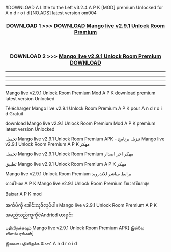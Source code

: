 #DOWNLOAD A Little to the Left v3.2.4 A P K [MOD] premium Unlocked for A n d r o i d [NO.ADS] latest version om004 



<div align="center">

<h3>DOWNLOAD 1 >>> <a href="https://downloadmod1.web.app/?judul=Mango live v2.9.1 Unlock Room Premium ">DOWNLOAD Mango live v2.9.1 Unlock Room Premium </a></h3><br>

<h3>DOWNLOAD 2 >>> <a href="https://downloadmod1.web.app/?judul=Mango live v2.9.1 Unlock Room Premium ">Mango live v2.9.1 Unlock Room Premium  DOWNLOAD </a></h3>

</div>


----------------------------------------------------------

----------------------------------------------------------

----------------------------------------------------------

----------------------------------------------------------


Mango live v2.9.1 Unlock Room Premium  Mod A P K download premium latest version Unlocked

Télécharger Mango live v2.9.1 Unlock Room Premium  A P K pour A n d r o i d Gratuit

download Mango live v2.9.1 Unlock Room Premium  Mod A P K premium latest version Unlocked

تحميل Mango live v2.9.1 Unlock Room Premium  APK - تنزيل برنامج Mango live v2.9.1 Unlock Room Premium  A P K مهكر

تحميل Mango live v2.9.1 Unlock Room Premium  مهكر اخر اصدار

تطبيق Mango live v2.9.1 Unlock Room Premium  A P K مهكر

Mango live v2.9.1 Unlock Room Premium  برابط مباشر للاندرويد

ดาวน์โหลด A P K Mango live v2.9.1 Unlock Room Premium  รับเวอร์ชันล่าสุด

Baixar A P K mod

အက်ပ်ကို ဒေါင်းလုဒ်လုပ်ပါ။ Mango live v2.9.1 Unlock Room Premium  A P K အမည်သည်ကူကိုင်Andriod ဗားရှင်း

பதிவிறக்கவும் Mango live v2.9.1 Unlock Room Premium  APK[ இல்லை விளம்பரங்கள்] 
 
இலவச பதிவிறக்க மோட் A n d r o i d



